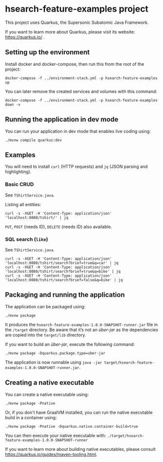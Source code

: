 # hsearch-feature-examples project

This project uses Quarkus, the Supersonic Subatomic Java Framework.

If you want to learn more about Quarkus, please visit its website: https://quarkus.io/ .

## Setting up the environment

Install docker and docker-compose, then run this from the root of the project:

```shell script
docker-compose -f ../environment-stack.yml -p hsearch-feature-examples up
```

You can later remove the created services and volumes with this command:

```shell script
docker-compose -f ../environment-stack.yml -p hsearch-feature-examples down -v
```

## Running the application in dev mode

You can run your application in dev mode that enables live coding using:
```shell script
./mvnw compile quarkus:dev
```

## Examples

You will need to install `curl` (HTTP requests) and `jq` (JSON parsing and highlighting).

### Basic CRUD

See `TShirtService.java`.

Listing all entities:

```shell script
curl -s -XGET -H 'Content-Type: application/json' 'localhost:8080/tshirt/' | jq
```

`PUT`, `POST` (needs ID), `DELETE` (needs ID) also available.

### SQL search (`like`)

See `TShirtService.java`.

```shell script
curl -s -XGET -H 'Content-Type: application/json' 'localhost:8080/tshirt/search?brief=true&q=car' | jq
curl -s -XGET -H 'Content-Type: application/json' 'localhost:8080/tshirt/search?brief=true&q=bike' | jq
curl -s -XGET -H 'Content-Type: application/json' 'localhost:8080/tshirt/search?brief=false&q=bike' | jq
```

## Packaging and running the application

The application can be packaged using:
```shell script
./mvnw package
```
It produces the `hsearch-feature-examples-1.0.0-SNAPSHOT-runner.jar` file in the `/target` directory.
Be aware that it’s not an _über-jar_ as the dependencies are copied into the `target/lib` directory.

If you want to build an _über-jar_, execute the following command:
```shell script
./mvnw package -Dquarkus.package.type=uber-jar
```

The application is now runnable using `java -jar target/hsearch-feature-examples-1.0.0-SNAPSHOT-runner.jar`.

## Creating a native executable

You can create a native executable using: 
```shell script
./mvnw package -Pnative
```

Or, if you don't have GraalVM installed, you can run the native executable build in a container using: 
```shell script
./mvnw package -Pnative -Dquarkus.native.container-build=true
```

You can then execute your native executable with: `./target/hsearch-feature-examples-1.0.0-SNAPSHOT-runner`

If you want to learn more about building native executables, please consult https://quarkus.io/guides/maven-tooling.html.
